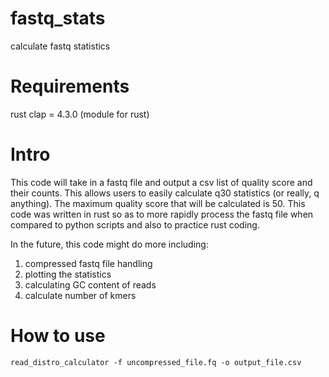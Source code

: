 # fastq_stats
calculate fastq statistics

# Requirements
rust
clap = 4.3.0 (module for rust)

# Intro
This code will take in a fastq file and output a csv list of quality score and their counts. This
allows users to easily calculate q30 statistics (or really, q anything). The maximum quality score
that will be calculated is 50. This code was written in rust so as to more rapidly process the fastq
file when compared to python scripts and also to practice rust coding.

In the future, this code might do more including:
1. compressed fastq file handling
2. plotting the statistics
3. calculating GC content of reads
4. calculate number of kmers

# How to use
```
read_distro_calculator -f uncompressed_file.fq -o output_file.csv
```
